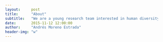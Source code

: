 ```yaml
---
layout:     post
title:      "About"
subtitle:   "We are a young research team interested in human diversity and population genetics. We are applying genomic and computational tools to answer research questions about human evolution with particular interest in populations from the Americas and the Pacific. The scope of our projects range from population structure, demographic inference, selection and adaptive evolution, to functional and biomedical implications of human genetic variation. We are also applying similar population genetic approaches to other species relevant to Mexican and Latin American biodiversity."
date:       2015-11-12 12:00:00
author:     "Andrés Moreno Estrada"
header-img: "w"
---
```

